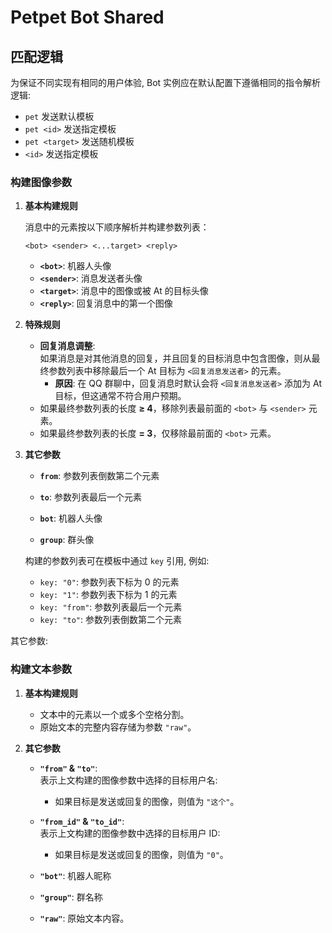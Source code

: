 # Petpet Bot Shared

## 匹配逻辑

为保证不同实现有相同的用户体验, Bot 实例应在默认配置下遵循相同的指令解析逻辑:

- `pet` 发送默认模板
- `pet <id>` 发送指定模板
- `pet <target>` 发送随机模板
- `<id>` 发送指定模板

### 构建图像参数

1. **基本构建规则**

   消息中的元素按以下顺序解析并构建参数列表：

    ```text
    <bot> <sender> <...target> <reply>
    ```

    - **`<bot>`**: 机器人头像
    - **`<sender>`**: 消息发送者头像
    - **`<target>`**: 消息中的图像或被 At 的目标头像
    - **`<reply>`**: 回复消息中的第一个图像

2. **特殊规则**

    - **回复消息调整**:  
      如果消息是对其他消息的回复，并且回复的目标消息中包含图像，则从最终参数列表中移除最后一个 At
      目标为 `<回复消息发送者>` 的元素。
        - **原因**: 在 QQ 群聊中，回复消息时默认会将 `<回复消息发送者>` 添加为 At 目标，但这通常不符合用户预期。
    - 如果最终参数列表的长度 **≥ 4**，移除列表最前面的 `<bot>` 与 `<sender>` 元素。
    - 如果最终参数列表的长度 **= 3**，仅移除最前面的 `<bot>` 元素。

3. **其它参数**

    - **`from`**:
      参数列表倒数第二个元素

    - **`to`**:
      参数列表最后一个元素

    - **`bot`**:
      机器人头像
   
    - **`group`**:
      群头像

   构建的参数列表可在模板中通过 `key` 引用, 例如:

    - `key: "0"`: 参数列表下标为 0 的元素
    - `key: "1"`: 参数列表下标为 1 的元素
    - `key: "from"`: 参数列表最后一个元素
    - `key: "to"`: 参数列表倒数第二个元素

其它参数:

### 构建文本参数

1. **基本构建规则**

    - 文本中的元素以一个或多个空格分割。
    - 原始文本的完整内容存储为参数 `"raw"`。

2. **其它参数**

    - **`"from"` & `"to"`**:  
      表示上文构建的图像参数中选择的目标用户名:
        - 如果目标是发送或回复的图像，则值为 `"这个"`。

    - **`"from_id"` & `"to_id"`**:  
      表示上文构建的图像参数中选择的目标用户 ID:
        - 如果目标是发送或回复的图像，则值为 `"0"`。
    
    - **`"bot"`**:
      机器人昵称
    
    - **`"group"`**:
      群名称

    - **`"raw"`**:
      原始文本内容。
